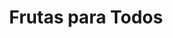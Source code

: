 ---
title: "Frutas para Todos"
url: /ciudad-autonoma-de-buenos-aires/frutas-para-todos/
shop: frutería
---